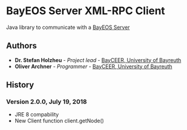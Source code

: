 # BayEOS Server XML-RPC Client
Java library to communicate with a [BayEOS Server](https://github.com/BayCEER/bayeos-server)

## Authors 
* **Dr. Stefan Holzheu** - *Project lead* - [BayCEER, University of Bayreuth](https://www.bayceer.uni-bayreuth.de)
* **Oliver Archner** - *Programmer* - [BayCEER, University of Bayreuth](https://www.bayceer.uni-bayreuth.de)

## History

### Version 2.0.0, July 19, 2018
- JRE 8 compability 
- New Client function client.getNode()
